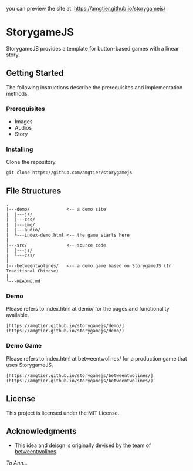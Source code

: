 you can preview the site at: https://amgtier.github.io/storygamejs/

# StorygameJS

StorygameJS provides a template for button-based games with a linear story. 

## Getting Started

The following instructions describe the prerequisites and implementation methods.

### Prerequisites

- Images
- Audios
- Story 

### Installing

Clone the repository.

```
git clone https://github.com/amgtier/storygamejs
```


## File Structures

```
.
|---demo/              <-- a demo site
|  |---js/
|  |---css/
|  |---img/
|  |---audio/
|  └---index-demo.html <-- the game starts here
|
|---src/               <-- source code
|  |---js/
|  └---css/
|
|---betweentwolines/   <-- a demo game based on StorygameJS (In Traditional Chinese)
|
└---README.md
```

### Demo

Please refers to index.html at demo/ for the pages and functionality available.

```
[https://amgtier.github.io/storygamejs/demo/](https://amgtier.github.io/storygamejs/demo/)
```

### Demo Game

Please refers to index.html at betweentwolines/ for a production game that uses StorygameJS.

```
[https://amgtier.github.io/storygamejs/betweentwolines/](https://amgtier.github.io/storygamejs/betweentwolines/)
```

## License

This project is licensed under the MIT License.

## Acknowledgments

* This idea and deisgn is originally devised by the team of [betweentwolines](https://www.betweentwolines.org/aboutus.html).

_To Ann..._